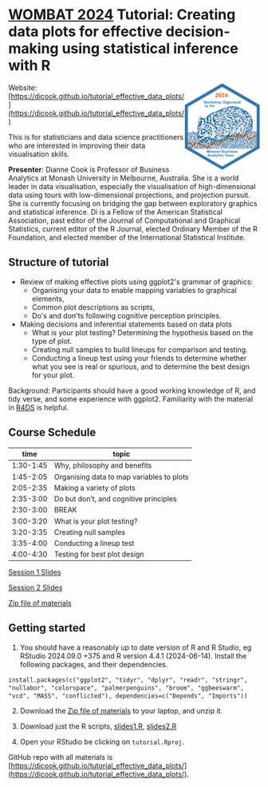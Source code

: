 # [WOMBAT 2024](https://wombat2024.numbat.space) Tutorial: Creating data plots for effective decision-making using statistical inference with R 

<img src="wombat-2024.png" align="right" width="150" />

Website: [https://dicook.github.io/tutorial_effective_data_plots/](https://dicook.github.io/tutorial_effective_data_plots/)

This is for statisticians and data science practitioners who are interested in improving their data visualisation skills. 

**Presenter**: Dianne Cook is Professor of Business Analytics at Monash University in Melbourne, Australia.  She is a world leader in data visualisation, especially the visualisation of high-dimensional data using tours with low-dimensional projections, and projection pursuit.  She is currently focusing on bridging the gap between exploratory graphics and statistical inference.  Di is a Fellow of the American Statistical Association, past editor of the Journal of Computational and Graphical Statistics, current editor of the R Journal, elected Ordinary Member of the R Foundation, and elected member of the International Statistical Institute.

## Structure of tutorial

- Review of making effective plots using ggplot2's grammar of graphics:
    - Organising your data to enable mapping variables to graphical elements, 
    - Common plot descriptions as scripts,
    - Do's and don'ts following cognitive perception principles.
- Making decisions and inferential statements based on data plots
    - What is your plot testing? Determining the hypothesis based on the type of plot.
    - Creating null samples to build lineups for comparison and testing.
    - Conducting a lineup test using your friends to determine whether what you see is real or spurious, and to determine the best design for your plot.

Background: Participants should have a good working knowledge of R, and tidy verse, and some experience with ggplot2. Familiarity with the material in [R4DS](https://r4ds.hadley.nz) is helpful.

## Course Schedule

| time | topic |
|------|-------|
|1:30-1:45|	Why, philosophy and benefits|
|1:45-2:05|	Organising data to map variables to plots|
|2:05-2:35|	Making a variety of plots|
|2:35-3:00|	Do but don’t, and cognitive principles|
|2:30-3:00|	BREAK|
|3:00-3:20|	What is your plot testing?|
|3:20-3:35|	Creating null samples|
|3:35-4:00|	Conducting a lineup test|
|4:00-4:30|	Testing for best plot design|

[Session 1 Slides](https://dicook.github.io/tutorial_effective_data_plots/slides1.html)

[Session 2 Slides](https://dicook.github.io/tutorial_effective_data_plots/slides2.html)

[Zip file of materials](https://dicook.github.io/tutorial_effective_data_plots/tutorial.zip)

## Getting started

1. You should have a reasonably up to date version of R and R Studio, eg RStudio 2024.09.0 +375 and R version 4.4.1 (2024-06-14). Install the following packages, and their dependencies.

```
install.packages(c("ggplot2", "tidyr", "dplyr", "readr", "stringr", "nullabor", "colorspace", "palmerpenguins", "broom", "ggbeeswarm", "vcd", "MASS", "conflicted"), dependencies=c("Depends", "Imports"))
```

2. Download the [Zip file of materials](https://dicook.github.io/tutorial_effective_data_plots/tutorial.zip) to your laptop, and unzip it. 

3. Download just the R scripts, [slides1.R](https://dicook.github.io/tutorial_effective_data_plots/slides1.R), [slides2.R](https://dicook.github.io/tutorial_effective_data_plots/slides2.R)

4. Open your RStudio be clicking on `tutorial.Rproj`. 

GitHub repo with all materials is 
[https://dicook.github.io/tutorial_effective_data_plots/](https://dicook.github.io/tutorial_effective_data_plots/).

